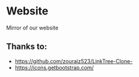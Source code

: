 # Website
Mirror of our website

## Thanks to:
- https://github.com/zouraiz523/LinkTree-Clone-
- https://icons.getbootstrap.com/
